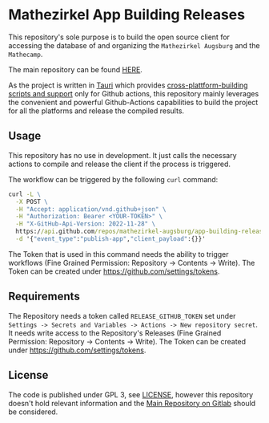 # Mathezirkel App Building Releases

This repository's sole purpose is to build the open source client for accessing the database of and organizing the `Mathezirkel Augsburg` and the `Mathecamp`.

The main repository can be found [HERE](https://gitlab.com/mathezirkel/mathezirkel-app/client).

As the project is written in [Tauri](https://tauri.app/) which provides [cross-plattform-building scripts and support](https://tauri.app/v1/guides/building/cross-platform) only for Github actions, this repository mainly leverages the convenient and powerful Github-Actions capabilities to build the project for all the platforms and release the compiled results.

## Usage

This repository has no use in development. It just calls the necessary actions to compile and release the client if the process is triggered.

The workflow can be triggered by the following `curl` command:

```cmd
curl -L \
  -X POST \
  -H "Accept: application/vnd.github+json" \
  -H "Authorization: Bearer <YOUR-TOKEN>" \
  -H "X-GitHub-Api-Version: 2022-11-28" \
  https://api.github.com/repos/mathezirkel-augsburg/app-building-releases/dispatches \
  -d '{"event_type":"publish-app","client_payload":{}}'
```

The Token that is used in this command needs the ability to trigger workflows (Fine Grained Permission: Repository -> Contents -> Write).
The Token can be created under https://github.com/settings/tokens.

## Requirements

The Repository needs a token called `RELEASE_GITHUB_TOKEN` set under `Settings -> Secrets and Variables -> Actions -> New repository secret`. It needs write access to the Repository's Releases (Fine Grained Permission: Repository -> Contents -> Write).
The Token can be created under https://github.com/settings/tokens.

## License

The code is published under GPL 3, see [LICENSE](LICENSE), however this repository doesn't hold relevant information and the [Main Repository on Gitlab](https://gitlab.com/mathezirkel/mathezirkel-app/client) should be considered.

